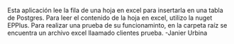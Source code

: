 Esta aplicación lee la fila de una hoja en excel para insertarla en una tabla de Postgres.
Para leer el contenido de la hoja en excel, utilizo la nuget EPPlus.
Para realizar una prueba de su funcionaminto, en la carpeta raíz se encuentra un archivo excel llaamado clientes prueba.
-Janier Urbina
